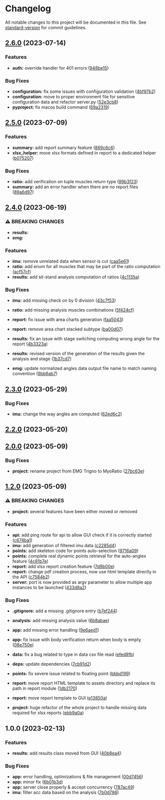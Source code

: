 # Changelog

All notable changes to this project will be documented in this file. See [standard-version](https://github.com/conventional-changelog/standard-version) for commit guidelines.

## [2.6.0](https://github.com/FlorentinTh/MyoRatio-API/compare/v2.5.0...v2.6.0) (2023-07-14)


### Features

* **auth:** override handler for 401 errors ([948be15](https://github.com/FlorentinTh/MyoRatio-API/commit/948be15c1a2d2e31ae905ec6244429c6fc462796))


### Bug Fixes

* **configuration:** fix some issues with configuration validation ([4bf97b2](https://github.com/FlorentinTh/MyoRatio-API/commit/4bf97b28f22a786118b6298ee7755d2c23169755))
* **configuration:** move to proper environment file for sensitive configuration data and refactor server.py ([52e3cb8](https://github.com/FlorentinTh/MyoRatio-API/commit/52e3cb8ee0d1c27c2c622ea0804923a8c458e2c6))
* **pyproject:** fix macos build command ([69a2319](https://github.com/FlorentinTh/MyoRatio-API/commit/69a231989f7d60f67d92a4f03603533fdbe9bd5a))

## [2.5.0](https://github.com/FlorentinTh/MyoRatio-API/compare/v2.4.0...v2.5.0) (2023-07-09)


### Features

* **summary:** add report summary feature ([869c6c6](https://github.com/FlorentinTh/MyoRatio-API/commit/869c6c65cd2096769d75c28a5dca80ca4639a6d1))
* **xlsx_helper:** move xlsx formats defined in report to a dedicated helper ([b075207](https://github.com/FlorentinTh/MyoRatio-API/commit/b075207a8d59fb8e7ccb783128f85ffad473cbac))


### Bug Fixes

* **ratio:** add verification on tuple muscles return type ([99b3f23](https://github.com/FlorentinTh/MyoRatio-API/commit/99b3f23edd008c484720cd2b95e483e319bf29ba))
* **summary:** add an error handler when there are no report files ([89a6d97](https://github.com/FlorentinTh/MyoRatio-API/commit/89a6d97db2440e2b8509579ff97c7da697f2b04f))

## [2.4.0](https://github.com/FlorentinTh/MyoRatio-API/compare/v2.3.0...v2.4.0) (2023-06-19)


### ⚠ BREAKING CHANGES

* **results:**
* **emg:**

### Features

* **imu:** remove unrelated data when sensor is cut ([caa5e61](https://github.com/FlorentinTh/MyoRatio-API/commit/caa5e61c483a0e7a50cd0b833171865648b1040a))
* **ratio:** add enum for all muscles that may be part of the ratio computation ([acf57cf](https://github.com/FlorentinTh/MyoRatio-API/commit/acf57cfd0373b93333e0b0e6a68264fb3f0f0acd))
* **results:** add sit-stand analysis computation of ratios ([4c1135a](https://github.com/FlorentinTh/MyoRatio-API/commit/4c1135a927d8b5d5db97a11a8bcc0ad0e549dbd1))


### Bug Fixes

* **imu:** add missing check on by 0 division ([43c7f53](https://github.com/FlorentinTh/MyoRatio-API/commit/43c7f538cb9e099d9883aede3e7e0ce0d0a62587))
* **ratio:** add missing analysis muscles combinations ([5f424cf](https://github.com/FlorentinTh/MyoRatio-API/commit/5f424cf6f4f4995e5213b74cb03d6f95c69e85e4))
* **report:** fix issue with area charts generation ([faa5043](https://github.com/FlorentinTh/MyoRatio-API/commit/faa50433d3f574862ef984febc8b2863eeb7548f))
* **report:** remove area chart stacked subtype ([ba00d07](https://github.com/FlorentinTh/MyoRatio-API/commit/ba00d076e3f7eadd6aac3653356697a733d698e8))
* **results:** fix an issue with stage switching computing wrong angle for the report ([4b3323a](https://github.com/FlorentinTh/MyoRatio-API/commit/4b3323a962e1c538463a5541d06238c754ad4251))
* **results:** revised version of the generation of the results given the analysis and stage ([1b37cd7](https://github.com/FlorentinTh/MyoRatio-API/commit/1b37cd7d894ff1d8a24e8e33bb80346a816c4e4c))


* **emg:** update normalized angles data output file name to match naming convention ([9bb6ab7](https://github.com/FlorentinTh/MyoRatio-API/commit/9bb6ab76f7a363efa9f28d8944008ccc6de4274c))

## [2.3.0](https://github.com/FlorentinTh/MyoRatio-API/compare/v2.2.0...v2.3.0) (2023-05-29)


### Bug Fixes

* **imu:** change the way angles are computed ([62ed6c2](https://github.com/FlorentinTh/MyoRatio-API/commit/62ed6c27db686dc1c070724483167cdc48766b4b))

## [2.2.0](https://github.com/FlorentinTh/MyoRatio-API/compare/v2.0.0...v2.2.0) (2023-05-20)

## [2.0.0](https://github.com/FlorentinTh/MyoRatio-API/compare/v1.2.0...v2.0.0) (2023-05-09)


### Bug Fixes

* **project:** rename project from EMG Trigno to MyoRatio ([27bc63e](https://github.com/FlorentinTh/MyoRatio-API/commit/27bc63e63999f0b9ae7415ed5e824833e1d16930))

## [1.2.0](https://github.com/FlorentinTh/EMG-Trigno-API/compare/v1.0.0...v1.2.0) (2023-05-09)


### ⚠ BREAKING CHANGES

* **project:** several features have been either moved or removed

### Features

* **api:** add ping route for api to allow GUI check if it is correctly started ([c674ba1](https://github.com/FlorentinTh/EMG-Trigno-API/commit/c674ba1613aadff322c226d0b8e995c383f77ab5))
* **imu:** add generation of filtered imu data ([c2285d4](https://github.com/FlorentinTh/EMG-Trigno-API/commit/c2285d41dcc826a903763da31e8c6f47e73eb1b4))
* **points:** add skeleton code for points auto-selection ([9716a09](https://github.com/FlorentinTh/EMG-Trigno-API/commit/9716a09d0e3dfc2dc639aceddcd841d17587b22d))
* **points:** complete real dynamic points retrieval for the auto-angles feature ([4c81b7e](https://github.com/FlorentinTh/EMG-Trigno-API/commit/4c81b7e3f8873b5e5b3c829147ee300f4b36341c))
* **report:** add xlsx report creation feature ([7d9b00e](https://github.com/FlorentinTh/EMG-Trigno-API/commit/7d9b00eea6da0fd4d1ec553dd24773f2c8825eaf))
* **report:** change pdf creation process, now use html template directly in the API ([c7584b2](https://github.com/FlorentinTh/EMG-Trigno-API/commit/c7584b290be338242a5eae94e33df6c00cecada4))
* **server:** port is now provided as argv parameter to allow multiple app instances to be launched ([433d8a2](https://github.com/FlorentinTh/EMG-Trigno-API/commit/433d8a26e26e95ca3d2371808b8a859acdb9d118))


### Bug Fixes

* **.gitignore:** add a missing .gitignore entry ([b7ef244](https://github.com/FlorentinTh/EMG-Trigno-API/commit/b7ef2441cab73eee4d093cdb8e892517274194ed))
* **analysis:** add missing analysis value ([6b8abae](https://github.com/FlorentinTh/EMG-Trigno-API/commit/6b8abaee62051309208aefbe07b4ebd4c30e6d51))
* **app:** add missing error handling ([9e6aed1](https://github.com/FlorentinTh/EMG-Trigno-API/commit/9e6aed12ca1e6bfa1020cef0e4751aa03a43d7ab))
* **app:** fix issue with body verification return when body is empty ([08e750e](https://github.com/FlorentinTh/EMG-Trigno-API/commit/08e750ec5f49f2c1d2bfa07e4399d8d162923cd8))
* **data:** fix a bug related to type in data csv file read ([efed8fb](https://github.com/FlorentinTh/EMG-Trigno-API/commit/efed8fb662723941712625705a37c2086a740ca6))
* **deps:** update dependencies ([7cb91d2](https://github.com/FlorentinTh/EMG-Trigno-API/commit/7cb91d270799fb08be1a7b49f5269806874373c3))
* **points:** fix severe issue related to floating point ([bbbd199](https://github.com/FlorentinTh/EMG-Trigno-API/commit/bbbd1996ae0b143000778e298018b9b4ce3a8150))
* **report:** move report HTML template to assets directory and replace its path in report module ([1db2170](https://github.com/FlorentinTh/EMG-Trigno-API/commit/1db2170bcac3c46b09a58e5197a33c95b1aa89c4))
* **report:** move report template to GUI ([e13850a](https://github.com/FlorentinTh/EMG-Trigno-API/commit/e13850a3f51dbab3e0c88f6e616a55b84fcb3810))


* **project:** huge refactor of the whole project to handle missing data required for xlsx reports ([ebb9a0a](https://github.com/FlorentinTh/EMG-Trigno-API/commit/ebb9a0a64b8ed9fd32fe0dd8c023d1bd5135ac5a))

## 1.0.0 (2023-02-13)


### Features

* **results:** add results class moved from GUI ([40b8ea4](https://github.com/FlorentinTh/EMG-Trigno-API/commit/40b8ea4c7594fff31f52c4ba5683faee30fa1a94))


### Bug Fixes

* **app:** error handling, optimizations & file management ([00d7456](https://github.com/FlorentinTh/EMG-Trigno-API/commit/00d7456a5f0e33543d48e385b9ff1a24ce2c716f))
* **app:** minor fix ([6b01b3d](https://github.com/FlorentinTh/EMG-Trigno-API/commit/6b01b3dd374b2aaa75c0044e013fc171038252d7))
* **app:** server close properly & accept concurrency ([787ac49](https://github.com/FlorentinTh/EMG-Trigno-API/commit/787ac491eec153692d9388b5b8bc52a6d42a49ba))
* **imu:** filter acc data based on the analysis ([7b0d786](https://github.com/FlorentinTh/EMG-Trigno-API/commit/7b0d7862a9be624ecd52e5878b951e4678305408))
